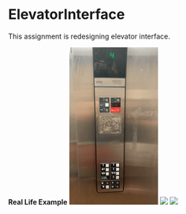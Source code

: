 # ElevatorInterface

This assignment is redesigning elevator interface.

**Real Life Example**
![](WorkingElevator.gif)
![](Opener.HEIC)
![](PanelPhoto.HEIC)
